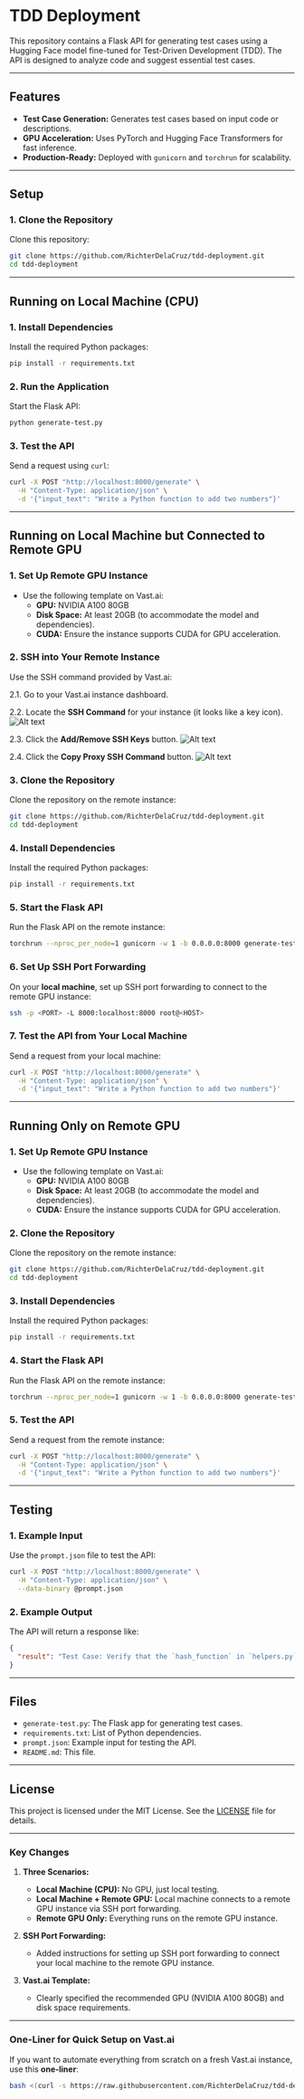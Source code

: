 # TDD Deployment

This repository contains a Flask API for generating test cases using a Hugging Face model fine-tuned for Test-Driven Development (TDD). The API is designed to analyze code and suggest essential test cases.

---

## **Features**
- **Test Case Generation:** Generates test cases based on input code or descriptions.
- **GPU Acceleration:** Uses PyTorch and Hugging Face Transformers for fast inference.
- **Production-Ready:** Deployed with `gunicorn` and `torchrun` for scalability.

---

## **Setup**

### **1. Clone the Repository**
Clone this repository:
```bash
git clone https://github.com/RichterDelaCruz/tdd-deployment.git
cd tdd-deployment
```

---

## **Running on Local Machine (CPU)**

### **1. Install Dependencies**
Install the required Python packages:
```bash
pip install -r requirements.txt
```

### **2. Run the Application**
Start the Flask API:
```bash
python generate-test.py
```

### **3. Test the API**
Send a request using `curl`:
```bash
curl -X POST "http://localhost:8000/generate" \
  -H "Content-Type: application/json" \
  -d '{"input_text": "Write a Python function to add two numbers"}'
```

---

## **Running on Local Machine but Connected to Remote GPU**

### **1. Set Up Remote GPU Instance**
- Use the following template on Vast.ai:
  - **GPU:** NVIDIA A100 80GB
  - **Disk Space:** At least 20GB (to accommodate the model and dependencies).
  - **CUDA:** Ensure the instance supports CUDA for GPU acceleration.

### **2. SSH into Your Remote Instance**
Use the SSH command provided by Vast.ai:

2.1. Go to your Vast.ai instance dashboard.

2.2. Locate the **SSH Command** for your instance (it looks like a key icon).
![Alt text](images/find-ssh-key.png)

2.3. Click the **Add/Remove SSH Keys** button.
![Alt text](images/click-add-ssh.png)

2.4. Click the **Copy Proxy SSH Command** button.
![Alt text](images/copy-proxy-ssh.png)

### **3. Clone the Repository**
Clone the repository on the remote instance:
```bash
git clone https://github.com/RichterDelaCruz/tdd-deployment.git
cd tdd-deployment
```

### **4. Install Dependencies**
Install the required Python packages:
```bash
pip install -r requirements.txt
```

### **5. Start the Flask API**
Run the Flask API on the remote instance:
```bash
torchrun --nproc_per_node=1 gunicorn -w 1 -b 0.0.0.0:8000 generate-test:app
```

### **6. Set Up SSH Port Forwarding**
On your **local machine**, set up SSH port forwarding to connect to the remote GPU instance:
```bash
ssh -p <PORT> -L 8000:localhost:8000 root@<HOST>
```

### **7. Test the API from Your Local Machine**
Send a request from your local machine:
```bash
curl -X POST "http://localhost:8000/generate" \
  -H "Content-Type: application/json" \
  -d '{"input_text": "Write a Python function to add two numbers"}'
```

---

## **Running Only on Remote GPU**

### **1. Set Up Remote GPU Instance**
- Use the following template on Vast.ai:
  - **GPU:** NVIDIA A100 80GB
  - **Disk Space:** At least 20GB (to accommodate the model and dependencies).
  - **CUDA:** Ensure the instance supports CUDA for GPU acceleration.

### **2. Clone the Repository**
Clone the repository on the remote instance:
```bash
git clone https://github.com/RichterDelaCruz/tdd-deployment.git
cd tdd-deployment
```

### **3. Install Dependencies**
Install the required Python packages:
```bash
pip install -r requirements.txt
```

### **4. Start the Flask API**
Run the Flask API on the remote instance:
```bash
torchrun --nproc_per_node=1 gunicorn -w 1 -b 0.0.0.0:8000 generate-test:app
```

### **5. Test the API**
Send a request from the remote instance:
```bash
curl -X POST "http://localhost:8000/generate" \
  -H "Content-Type: application/json" \
  -d '{"input_text": "Write a Python function to add two numbers"}'
```

---

## **Testing**

### **1. Example Input**
Use the `prompt.json` file to test the API:
```bash
curl -X POST "http://localhost:8000/generate" \
  -H "Content-Type: application/json" \
  --data-binary @prompt.json
```

### **2. Example Output**
The API will return a response like:
```json
{
  "result": "Test Case: Verify that the `hash_function` in `helpers.py` correctly hashes a password using SHA-256.\nReason: This ensures that passwords are securely hashed and cannot be easily reversed.\nInput: `password123`\nExpected Output: A SHA-256 hash of the input password, e.g., `ef92b778bafe771e89245b89ecbc08a44a4e166c06659911881f383d4473e94f`."
}
```

---

## **Files**
- `generate-test.py`: The Flask app for generating test cases.
- `requirements.txt`: List of Python dependencies.
- `prompt.json`: Example input for testing the API.
- `README.md`: This file.

---

## **License**
This project is licensed under the MIT License. See the [LICENSE](LICENSE) file for details.

---

### **Key Changes**
1. **Three Scenarios:**
   - **Local Machine (CPU):** No GPU, just local testing.
   - **Local Machine + Remote GPU:** Local machine connects to a remote GPU instance via SSH port forwarding.
   - **Remote GPU Only:** Everything runs on the remote GPU instance.

2. **SSH Port Forwarding:**
   - Added instructions for setting up SSH port forwarding to connect your local machine to the remote GPU instance.

3. **Vast.ai Template:**
   - Clearly specified the recommended GPU (NVIDIA A100 80GB) and disk space requirements.

---

### **One-Liner for Quick Setup on Vast.ai**
If you want to automate everything from scratch on a fresh Vast.ai instance, use this **one-liner**:
```bash
bash <(curl -s https://raw.githubusercontent.com/RichterDelaCruz/tdd-deployment/main/run_app.sh)
```